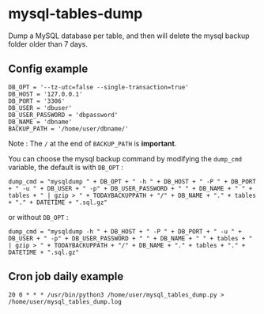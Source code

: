# mysql-tables-dump
Dump a MySQL database per table, and then will delete the mysql backup folder older than 7 days.

## Config example
```
DB_OPT = '--tz-utc=false --single-transaction=true'
DB_HOST = '127.0.0.1'
DB_PORT = '3306'
DB_USER = 'dbuser'
DB_USER_PASSWORD = 'dbpassword'
DB_NAME = 'dbname'
BACKUP_PATH = '/home/user/dbname/'
```
Note : The `/` at the end of `BACKUP_PATH` is **important**.

You can choose the mysql backup command by modifying the `dump_cmd` variable, the default is with `DB_OPT` :
```
dump_cmd = "mysqldump " + DB_OPT + " -h " + DB_HOST + " -P " + DB_PORT + " -u " + DB_USER + " -p" + DB_USER_PASSWORD + " " + DB_NAME + " " + tables + " | gzip > " + TODAYBACKUPPATH + "/" + DB_NAME + "." + tables + "." + DATETIME + ".sql.gz"
```

or without `DB_OPT` :
```
dump_cmd = "mysqldump -h " + DB_HOST + " -P " + DB_PORT + " -u " + DB_USER + " -p" + DB_USER_PASSWORD + " " + DB_NAME + " " + tables + " | gzip > " + TODAYBACKUPPATH + "/" + DB_NAME + "." + tables + "." + DATETIME + ".sql.gz"
```

## Cron job daily example

```
20 0 * * * /usr/bin/python3 /home/user/mysql_tables_dump.py > /home/user/mysql_tables_dump.log
```
